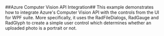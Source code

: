 ##Azure Computer Vision API Integration##
This example demonstrates how to integrate Azure's Computer Vision API with the controls from the UI for WPF suite. More specifically, it uses the RadFileDialogs, RadGauge and RadGlyph to create a simple user control which determines whether an uploaded photo is a portrait or not.